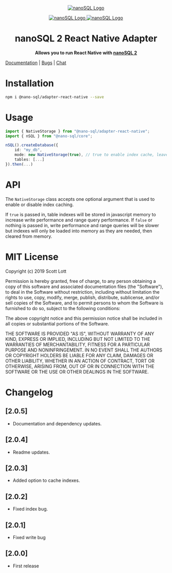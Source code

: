 <p align="center">
  <a href="https://github.com/ClickSimply/Nano-SQL/tree/master/packages/Core">
    <img src="https://github.com/ClickSimply/Nano-SQL/raw/master/graphics/logo.png" alt="nanoSQL Logo">
  </a>
</p>
<p align="center">
  <a href="https://badge.fury.io/js/%40nano-sql%2Fadapter-react-native">
    <img src="https://badge.fury.io/js/%40nano-sql%2Fadapter-react-native.svg" alt="nanoSQL Logo">
  </a>
  <a href="https://github.com/ClickSimply/@nano-sql/core/blob/master/LICENSE">
    <img src="https://img.shields.io/npm/l/express.svg?style=flat-square" alt="nanoSQL Logo">
  </a>
</p>

<h1 align="center">nanoSQL 2 React Native Adapter</h1>
<p align="center">
  <strong>Allows you to run React Native with <a href="https://www.npmjs.com/package/@nano-sql/core">nanoSQL 2</a></strong>
</p>

[Documentation](https://nanosql.io/adapters/react-native.html) | [Bugs](https://github.com/ClickSimply/Nano-SQL/issues) | [Chat](https://gitter.im/nano-sql/community)

# Installation

```sh
npm i @nano-sql/adapter-react-native --save
```

# Usage

```ts
import { NativeStorage } from "@nano-sql/adapter-react-native";
import { nSQL } from "@nano-sql/core";

nSQL().createDatabase({
    id: "my_db",
    mode: new NativeStorage(true), // true to enable index cache, leave blank otherwise
    tables: [...]
}).then(...)
```

# API

The `NativeStorage` class accepts one optional argument that is used to enable or disable index caching.

If `true` is passed in, table indexes will be stored in javascript memory to increase write performance and range query performance.  If `false` or nothing is passed in, write performance and range queries will be slower but indexes will only be loaded into memory as they are needed, then cleared from memory.

# MIT License

Copyright (c) 2019 Scott Lott

Permission is hereby granted, free of charge, to any person obtaining a copy
of this software and associated documentation files (the "Software"), to deal
in the Software without restriction, including without limitation the rights
to use, copy, modify, merge, publish, distribute, sublicense, and/or sell
copies of the Software, and to permit persons to whom the Software is
furnished to do so, subject to the following conditions:

The above copyright notice and this permission notice shall be included in all
copies or substantial portions of the Software.

THE SOFTWARE IS PROVIDED "AS IS", WITHOUT WARRANTY OF ANY KIND, EXPRESS OR
IMPLIED, INCLUDING BUT NOT LIMITED TO THE WARRANTIES OF MERCHANTABILITY,
FITNESS FOR A PARTICULAR PURPOSE AND NONINFRINGEMENT. IN NO EVENT SHALL THE
AUTHORS OR COPYRIGHT HOLDERS BE LIABLE FOR ANY CLAIM, DAMAGES OR OTHER
LIABILITY, WHETHER IN AN ACTION OF CONTRACT, TORT OR OTHERWISE, ARISING FROM,
OUT OF OR IN CONNECTION WITH THE SOFTWARE OR THE USE OR OTHER DEALINGS IN THE
SOFTWARE.

# Changelog

## [2.0.5]
- Documentation and dependency updates.

## [2.0.4]
- Readme updates.

## [2.0.3]
- Added option to cache indexes.

## [2.0.2]
- Fixed index bug.

## [2.0.1]
- Fixed write bug

## [2.0.0]
- First release